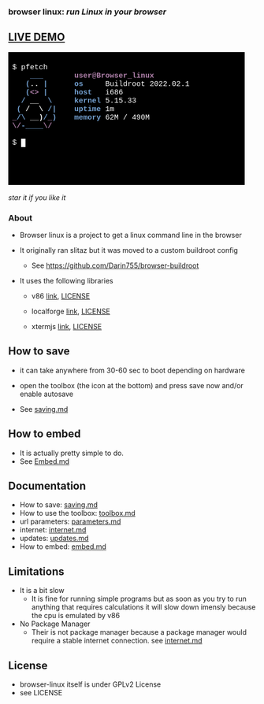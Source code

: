 ### **browser linux:** _run Linux in your browser_

## [LIVE DEMO](https://darin755.github.io/browser-linux/)

<img src="screenshot.png">

*star it if you like it*

### About

 - Browser linux is a project to get a linux command line in the browser

 - It originally ran slitaz but it was moved to a custom buildroot config

   - See https://github.com/Darin755/browser-buildroot

 - It uses the following libraries

   - v86 [link](https://github.com/copy/v86), [LICENSE](https://github.com/Darin755/browser-linux/raw/master/lib/v86/LICENSE)

   - localforge [link](https://github.com/localForage/localForage), [LICENSE](https://github.com/Darin755/browser-linux/raw/master/lib/localForage/LICENSE)

   - xtermjs [link](https://github.com/xtermjs/xterm.js), [LICENSE](https://github.com/Darin755/browser-linux/raw/master/lib/xtermjs/LICENSE)

## How to save

 - it can take anywhere from 30-60 sec to boot depending on hardware

 - open the toolbox (the icon at the bottom) and press save now and/or enable autosave
 - See [saving.md](docs/saving.md)

## How to embed

 - It is actually pretty simple to do.
 - See [Embed.md](docs/embed.md)
 
## Documentation
 - How to save: [saving.md](docs.saving.md)
 - How to use the toolbox: [toolbox.md](docs/toolbox.md)
 - url parameters: [parameters.md](docs/parameters.md)
 - internet: [internet.md](docs/internet.md)
 - updates: [updates.md](docs/updates.md)
 - How to embed: [embed.md](docs/embed.md)

## Limitations
 - It is a bit slow
   - It is fine for running simple programs but as soon as you try to run anything that requires calculations it will slow down imensly because the cpu is emulated by v86
 - No Package Manager
   - Their is not package manager because a package manager would require a stable internet connection. see [internet.md](docs/internet.md)

## License

 - browser-linux itself is under GPLv2 License
 - see LICENSE
